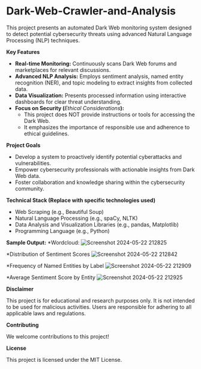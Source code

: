 # Dark-Web-Crawler-and-Analysis

This project presents an automated Dark Web monitoring system designed to detect potential cybersecurity threats using advanced Natural Language Processing (NLP) techniques.

**Key Features**

* **Real-time Monitoring:** Continuously scans Dark Web forums and marketplaces for relevant discussions.
* **Advanced NLP Analysis:** Employs sentiment analysis, named entity recognition (NER), and topic modeling to extract insights from collected data.
* **Data Visualization:** Presents processed information using interactive dashboards for clear threat understanding.
* **Focus on Security (**_Ethical Considerations_**):**
    - This project does NOT provide instructions or tools for accessing the Dark Web.
    - It emphasizes the importance of responsible use and adherence to ethical guidelines.

**Project Goals**

* Develop a system to proactively identify potential cyberattacks and vulnerabilities.
* Empower cybersecurity professionals with actionable insights from Dark Web data.
* Foster collaboration and knowledge sharing within the cybersecurity community.

**Technical Stack (Replace with specific technologies used)**

* Web Scraping (e.g., Beautiful Soup)
* Natural Language Processing (e.g., spaCy, NLTK)
* Data Analysis and Visualization Libraries (e.g., pandas, Matplotlib)
* Programming Language (e.g., Python)

**Sample Output:**
*Wordcloud:
![Screenshot 2024-05-22 212825](https://github.com/Muktansh02/Dark-Web-Crawler-and-Analysis/assets/124135961/1c501c2f-b98b-4886-9d0a-e2b8c5bcb3bd)

*Distribution of Sentiment Scores
![Screenshot 2024-05-22 212842](https://github.com/Muktansh02/Dark-Web-Crawler-and-Analysis/assets/124135961/ae1ce278-2824-4b1e-94b4-a1a7a9ac147a)

*Frequency of Named Entities by Label
![Screenshot 2024-05-22 212909](https://github.com/Muktansh02/Dark-Web-Crawler-and-Analysis/assets/124135961/c8e14571-1f2f-4019-a644-bb25e272a113)

*Average Sentiment Score by Entity
![Screenshot 2024-05-22 212925](https://github.com/Muktansh02/Dark-Web-Crawler-and-Analysis/assets/124135961/93fad945-b4ad-46ab-a144-f40067669a6a)
 

**Disclaimer**

This project is for educational and research purposes only. It is not intended to be used for malicious activities. Users are responsible for adhering to all applicable laws and regulations.

**Contributing**

We welcome contributions to this project!

**License**

This project is licensed under the MIT License.

